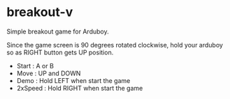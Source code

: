 # breakout-v
Simple breakout game for Arduboy.

Since the game screen is 90 degrees rotated clockwise, 
hold your arduboy so as RIGHT button gets UP position.

* Start : A or B
* Move : UP and DOWN 
* Demo : Hold LEFT when start the game
* 2xSpeed : Hold RIGHT when start the game

